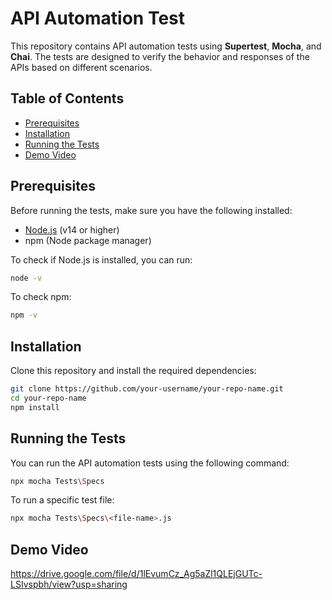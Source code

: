 # API Automation Test

This repository contains API automation tests using **Supertest**, **Mocha**, and **Chai**. The tests are designed to verify the behavior and responses of the APIs based on different scenarios.

## Table of Contents
- [Prerequisites](#prerequisites)
- [Installation](#installation)
- [Running the Tests](#running-the-tests)
- [Demo Video](#demo-video)

## Prerequisites

Before running the tests, make sure you have the following installed:

- [Node.js](https://nodejs.org/) (v14 or higher)
- npm (Node package manager)

To check if Node.js is installed, you can run:

```bash
node -v
```

To check npm:

```bash
npm -v
```

## Installation

Clone this repository and install the required dependencies:

```bash
git clone https://github.com/your-username/your-repo-name.git
cd your-repo-name
npm install
```

## Running the Tests

You can run the API automation tests using the following command:

```bash
npx mocha Tests\Specs
```

To run a specific test file:

```bash
npx mocha Tests\Specs\<file-name>.js
```

## Demo Video

https://drive.google.com/file/d/1lEvumCz_Ag5aZl1QLEjGUTc-LSIvspbh/view?usp=sharing

